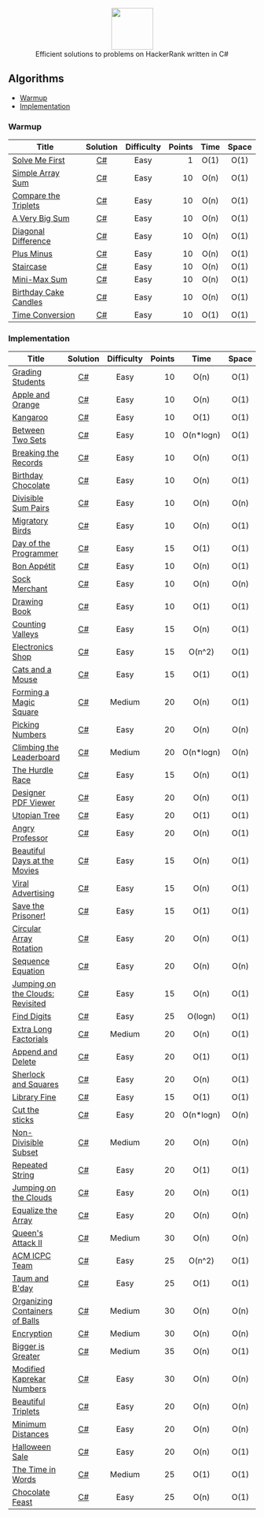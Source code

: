 <p align="center">
    <a href="https://www.hackerrank.com/nemrud_demir">
        <img height=85 src="./Resources/hackerrank_logo.svg">
    </a>
    <br>
    Efficient solutions to problems on HackerRank written in C#
</p>

## Algorithms
* [Warmup](#Warmup)
* [Implementation](#Implementation)

### Warmup
| Title             | Solution  | Difficulty                    | Points| Time  | Space
|-------------------|:---------:|:-----------------------------:|------:|:-----:|:-:
[Solve Me First](./Problem%20Solving/Warmup/Solve%20Me%20First)|[C#](./Problem%20Solving/Warmup/Solve%20Me%20First/Solution.cs)|Easy|1|O(1)|O(1)
[Simple Array Sum](./Problem%20Solving/Warmup/Simple%20Array%20Sum)|[C#](./Problem%20Solving/Warmup/Simple%20Array%20Sum/Solution.cs)|Easy|10|O(n)|O(1)
[Compare the Triplets](./Problem%20Solving/Warmup/Compare%20the%20Triplets)|[C#](./Problem%20Solving/Warmup/Compare%20the%20Triplets/Solution.cs)|Easy|10|O(n)|O(1)
[A Very Big Sum](./Problem%20Solving/Warmup/A%20Very%20Big%20Sum)|[C#](./Problem%20Solving/Warmup/A%20Very%20Big%20Sum/Solution.cs)|Easy|10|O(n)|O(1)
[Diagonal Difference](./Problem%20Solving/Warmup/Diagonal%20Difference)|[C#](./Problem%20Solving/Warmup/Diagonal%20Difference/Solution.cs)|Easy|10|O(n)|O(1)
[Plus Minus](./Problem%20Solving/Warmup/Plus%20Minus)|[C#](./Problem%20Solving/Warmup/Plus%20Minus/Solution.cs)|Easy|10|O(n)|O(1)
[Staircase](./Problem%20Solving/Warmup/Staircase)|[C#](./Problem%20Solving/Warmup/Staircase/Solution.cs)|Easy|10|O(n)|O(1)
[Mini-Max Sum](./Problem%20Solving/Warmup/Mini-Max%20Sum)|[C#](./Problem%20Solving/Warmup/Mini-Max%20Sum/Solution.cs)|Easy|10|O(n)|O(1)
[Birthday Cake Candles](./Problem%20Solving/Warmup/Birthday%20Cake%20Candles)|[C#](./Problem%20Solving/Warmup/Birthday%20Cake%20Candles/Solution.cs)|Easy|10|O(n)|O(1)
[Time Conversion](./Problem%20Solving/Warmup/Time%20Conversion)|[C#](./Problem%20Solving/Warmup/Time%20Conversion/Solution.cs)|Easy|10|O(1)|O(1)

### Implementation
| Title             | Solution  | Difficulty                    | Points| Time  | Space
|-------------------|:---------:|:-----------------------------:|------:|:-----:|:-:
[Grading Students](./Problem%20Solving/Implementation/Grading%20Students)|[C#](./Problem%20Solving/Implementation/Grading%20Students/Solution.cs)|Easy|10|O(n)|O(1)
[Apple and Orange](./Problem%20Solving/Implementation/Apple%20and%20Orange)|[C#](./Problem%20Solving/Implementation/Apple%20and%20Orange/Solution.cs)|Easy|10|O(n)|O(1)
[Kangaroo](./Problem%20Solving/Implementation/Kangaroo)|[C#](./Problem%20Solving/Implementation/Kangaroo/Solution.cs)|Easy|10|O(1)|O(1)
[Between Two Sets](./Problem%20Solving/Implementation/Between%20Two%20Sets)|[C#](./Problem%20Solving/Implementation/Between%20Two%20Sets/Solution.cs)|Easy|10|O(n*logn)|O(1)
[Breaking the Records](./Problem%20Solving/Implementation/Breaking%20the%20Records)|[C#](./Problem%20Solving/Implementation/Breaking%20the%20Records/Solution.cs)|Easy|10|O(n)|O(1)
[Birthday Chocolate](./Problem%20Solving/Implementation/Birthday%20Chocolate)|[C#](./Problem%20Solving/Implementation/Birthday%20Chocolate/Solution.cs)|Easy|10|O(n)|O(1)
[Divisible Sum Pairs](./Problem%20Solving/Implementation/Divisible%20Sum%20Pairs)|[C#](./Problem%20Solving/Implementation/Divisible%20Sum%20Pairs/Solution.cs)|Easy|10|O(n)|O(n)
[Migratory Birds](./Problem%20Solving/Implementation/Migratory%20Birds)|[C#](./Problem%20Solving/Implementation/Migratory%20Birds/Solution.cs)|Easy|10|O(n)|O(1)
[Day of the Programmer](./Problem%20Solving/Implementation/Day%20of%20the%20Programmer)|[C#](./Problem%20Solving/Implementation/Day%20of%20the%20Programmer/Solution.cs)|Easy|15|O(1)|O(1)
[Bon Appétit](./Problem%20Solving/Implementation/Bon%20Appetit)|[C#](./Problem%20Solving/Implementation/Bon%20Appetit/Solution.cs)|Easy|10|O(n)|O(1)
[Sock Merchant](./Problem%20Solving/Implementation/Sock%20Merchant)|[C#](./Problem%20Solving/Implementation/Sock%20Merchant/Solution.cs)|Easy|10|O(n)|O(n)
[Drawing Book](./Problem%20Solving/Implementation/Drawing%20Book)|[C#](./Problem%20Solving/Implementation/Drawing%20Book/Solution.cs)|Easy|10|O(1)|O(1)
[Counting Valleys](./Problem%20Solving/Implementation/Counting%20Valleys)|[C#](./Problem%20Solving/Implementation/Counting%20Valleys/Solution.cs)|Easy|15|O(n)|O(1)
[Electronics Shop](./Problem%20Solving/Implementation/Electronics%20Shop)|[C#](./Problem%20Solving/Implementation/Electronics%20Shop/Solution.cs)|Easy|15|O(n^2)|O(1)
[Cats and a Mouse](./Problem%20Solving/Implementation/Cats%20and%20a%20Mouse)|[C#](./Problem%20Solving/Implementation/Cats%20and%20a%20Mouse/Solution.cs)|Easy|15|O(1)|O(1)
[Forming a Magic Square](./Problem%20Solving/Implementation/Forming%20a%20Magic%20Square)|[C#](./Problem%20Solving/Implementation/Forming%20a%20Magic%20Square/Solution.cs)|Medium|20|O(n)|O(1)
[Picking Numbers](./Problem%20Solving/Implementation/Picking%20Numbers)|[C#](./Problem%20Solving/Implementation/Picking%20Numbers/Solution.cs)|Easy|20|O(n)|O(n)
[Climbing the Leaderboard](./Problem%20Solving/Implementation/Climbing%20the%20Leaderboard)|[C#](./Problem%20Solving/Implementation/Climbing%20the%20Leaderboard/Solution.cs)|Medium|20|O(n*logn)|O(n)
[The Hurdle Race](./Problem%20Solving/Implementation/The%20Hurdle%20Race)|[C#](./Problem%20Solving/Implementation/The%20Hurdle%20Race/Solution.cs)|Easy|15|O(n)|O(1)
[Designer PDF Viewer](./Problem%20Solving/Implementation/Designer%20PDF%20Viewer)|[C#](./Problem%20Solving/Implementation/Designer%20PDF%20Viewer/Solution.cs)|Easy|20|O(n)|O(1)
[Utopian Tree](./Problem%20Solving/Implementation/Utopian%20Tree)|[C#](./Problem%20Solving/Implementation/Utopian%20Tree/Solution.cs)|Easy|20|O(1)|O(1)
[Angry Professor](./Problem%20Solving/Implementation/Angry%20Professor)|[C#](./Problem%20Solving/Implementation/Angry%20Professor/Solution.cs)|Easy|20|O(n)|O(1)
[Beautiful Days at the Movies](./Problem%20Solving/Implementation/Beautiful%20Days%20at%20the%20Movies)|[C#](./Problem%20Solving/Implementation/Beautiful%20Days%20at%20the%20Movies/Solution.cs)|Easy|15|O(n)|O(1)
[Viral Advertising](./Problem%20Solving/Implementation/Viral%20Advertising)|[C#](./Problem%20Solving/Implementation/Viral%20Advertising/Solution.cs)|Easy|15|O(n)|O(1)
[Save the Prisoner!](./Problem%20Solving/Implementation/Save%20the%20Prisoner!)|[C#](./Problem%20Solving/Implementation/Save%20the%20Prisoner!/Solution.cs)|Easy|15|O(1)|O(1)
[Circular Array Rotation](./Problem%20Solving/Implementation/Circular%20Array%20Rotation)|[C#](./Problem%20Solving/Implementation/Circular%20Array%20Rotation/Solution.cs)|Easy|20|O(n)|O(1)
[Sequence Equation](./Problem%20Solving/Implementation/Sequence%20Equation)|[C#](./Problem%20Solving/Implementation/Sequence%20Equation/Solution.cs)|Easy|20|O(n)|O(n)
[Jumping on the Clouds: Revisited](./Problem%20Solving/Implementation/Jumping%20on%20the%20Clouds%20Revisited)|[C#](./Problem%20Solving/Implementation/Jumping%20on%20the%20Clouds%20Revisited/Solution.cs)|Easy|15|O(n)|O(1)
[Find Digits](./Problem%20Solving/Implementation/Find%20Digits)|[C#](./Problem%20Solving/Implementation/Find%20Digits/Solution.cs)|Easy|25|O(logn)|O(1)
[Extra Long Factorials](./Problem%20Solving/Implementation/Extra%20Long%20Factorials)|[C#](./Problem%20Solving/Implementation/Extra%20Long%20Factorials/Solution.cs)|Medium|20|O(n)|O(1)
[Append and Delete](./Problem%20Solving/Implementation/Append%20and%20Delete)|[C#](./Problem%20Solving/Implementation/Append%20and%20Delete/Solution.cs)|Easy|20|O(1)|O(1)
[Sherlock and Squares](./Problem%20Solving/Implementation/Sherlock%20and%20Squares)|[C#](./Problem%20Solving/Implementation/Sherlock%20and%20Squares/Solution.cs)|Easy|20|O(n)|O(1)
[Library Fine](./Problem%20Solving/Implementation/Library%20Fine)|[C#](./Problem%20Solving/Implementation/Library%20Fine/Solution.cs)|Easy|15|O(1)|O(1)
[Cut the sticks](./Problem%20Solving/Implementation/Cut%20the%20sticks)|[C#](./Problem%20Solving/Implementation/Cut%20the%20sticks/Solution.cs)|Easy|20|O(n*logn)|O(n)
[Non-Divisible Subset](./Problem%20Solving/Implementation/Non-Divisible%20Subset)|[C#](./Problem%20Solving/Implementation/Non-Divisible%20Subset/Solution.cs)|Medium|20|O(n)|O(n)
[Repeated String](./Problem%20Solving/Implementation/Repeated%20String)|[C#](./Problem%20Solving/Implementation/Repeated%20String/Solution.cs)|Easy|20|O(1)|O(1)
[Jumping on the Clouds](./Problem%20Solving/Implementation/Jumping%20on%20the%20Clouds)|[C#](./Problem%20Solving/Implementation/Jumping%20on%20the%20Clouds/Solution.cs)|Easy|20|O(n)|O(1)
[Equalize the Array](./Problem%20Solving/Implementation/Equalize%20the%20Array)|[C#](./Problem%20Solving/Implementation/Equalize%20the%20Array/Solution.cs)|Easy|20|O(n)|O(n)
[Queen's Attack II](./Problem%20Solving/Implementation/Queen's%20Attack%20II)|[C#](./Problem%20Solving/Implementation/Queen's%20Attack%20II/Solution.cs)|Medium|30|O(n)|O(n)
[ACM ICPC Team](./Problem%20Solving/Implementation/ACM%20ICPC%20Team)|[C#](./Problem%20Solving/Implementation/ACM%20ICPC%20Team/Solution.cs)|Easy|25|O(n^2)|O(1)
[Taum and B'day](./Problem%20Solving/Implementation/Taum%20and%20B'day)|[C#](./Problem%20Solving/Implementation/Taum%20and%20B'day/Solution.cs)|Easy|25|O(1)|O(1)
[Organizing Containers of Balls](./Problem%20Solving/Implementation/Organizing%20Containers%20of%20Balls)|[C#](./Problem%20Solving/Implementation/Organizing%20Containers%20of%20Balls/Solution.cs)|Medium|30|O(n)|O(n)
[Encryption](./Problem%20Solving/Implementation/Encryption)|[C#](./Problem%20Solving/Implementation/Encryption/Solution.cs)|Medium|30|O(n)|O(n)
[Bigger is Greater](./Problem%20Solving/Implementation/Bigger%20is%20Greater)|[C#](./Problem%20Solving/Implementation/Bigger%20is%20Greater/Solution.cs)|Medium|35|O(n)|O(1)
[Modified Kaprekar Numbers](./Problem%20Solving/Implementation/Modified%20Kaprekar%20Numbers)|[C#](./Problem%20Solving/Implementation/Modified%20Kaprekar%20Numbers/Solution.cs)|Easy|30|O(n)|O(n)
[Beautiful Triplets](./Problem%20Solving/Implementation/Beautiful%20Triplets)|[C#](./Problem%20Solving/Implementation/Beautiful%20Triplets/Solution.cs)|Easy|20|O(n)|O(n)
[Minimum Distances](./Problem%20Solving/Implementation/Minimum%20Distances)|[C#](./Problem%20Solving/Implementation/Minimum%20Distances/Solution.cs)|Easy|20|O(n)|O(n)
[Halloween Sale](./Problem%20Solving/Implementation/Halloween%20Sale)|[C#](./Problem%20Solving/Implementation/Halloween%20Sale/Solution.cs)|Easy|20|O(n)|O(1)
[The Time in Words](./Problem%20Solving/Implementation/The%20Time%20in%20Words)|[C#](./Problem%20Solving/Implementation/The%20Time%20in%20Words/Solution.cs)|Medium|25|O(1)|O(1)
[Chocolate Feast](./Problem%20Solving/Implementation/Chocolate%20Feast)|[C#](./Problem%20Solving/Implementation/Chocolate%20Feast/Solution.cs)|Easy|25|O(n)|O(1)
